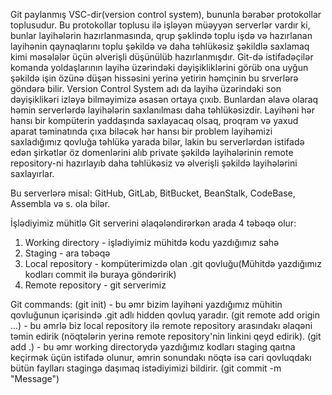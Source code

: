 Git paylanmış VSC-dir(version control system), bununla bərabər protokollar toplusudur. Bu protokollar toplusu ilə işləyən müəyyən serverlər vardır ki, bunlar layihələrin hazırlanmasında, qrup şəklində toplu işdə və hazırlanan layihənin qaynaqlarını toplu şəkildə və daha təhlükəsiz şəkildlə saxlamaq kimi məsələlər üçün əlverişli düşünülüb hazırlanmışdır. Git-də istifadəçilər komanda yoldaşlarının layihə üzərindəki dəyişikliklərini görüb ona uyğun şəkildə işin özünə düşən hissəsini yerinə yetirin həmçinin bu srverlərə göndərə bilir. Version Control System adı da layihə üzərindəki son dəyişiklikəri izləyə bilməyimizə əsasən ortaya çıxıb. Bunlardan əlavə olaraq həmin serverlərdə layihələrin saxlanılması daha təhlükəsizdir. Layihəni hər hansı bir kompüterin yaddaşında saxlayacaq olsaq, proqram və yaxud aparat təminatında çıxa biləcək hər hansı bir problem layihəmizi saxladığımız qovluğa təhlükə yarada bilər, lakin bu serverlərdən istifadə edən şirkətlər öz domenlərini alıb private şəkildə layihələrinin remote repository-ni hazırlayıb daha təhlükəsiz və əlverişli şəkildə layihələrini saxlayırlar.

Bu serverlərə misal: GitHub, GitLab, BitBucket, BeanStalk, CodeBase, Assembla və s. ola bilər.

İşlədiyimiz mühitlə Git serverini əlaqələndirərkən arada 4 təbəqə olur:
1. Working directory - işlədiyimiz mühitdə kodu yazdığımız sahə
2. Staging - ara təbəqə
3. Local repository - kompüterimizdə olan .git qovluğu(Mühitdə yazdığımız kodları commit ilə buraya göndəririk)
4. Remote repository - git serverimiz

Git commands: 
(git init) - bu əmr bizim layihəni yazdığımız mühitin qovluğunun içərisində .git adlı hidden qovluq yaradır.
(git remote add origin ...) - bu əmrlə biz local repository ilə remote repository arasındakı əlaqəni təmin edirik (nöqtələrin yerinə remote repository'nin linkini qeyd edirik).
(git add .) - bu əmr working directorydə yazdığımız kodları staging qaıtna keçirmək üçün istifadə olunur, əmrin sonundakı nöqtə isə cari qovluqdakı bütün faylları stagingə daşımaq istədiyimizi bildirir.
(git commit -m "Message")
